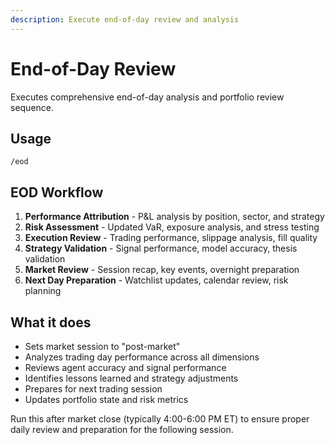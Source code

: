 ```yaml
---
description: Execute end-of-day review and analysis
---
```


# End-of-Day Review

Executes comprehensive end-of-day analysis and portfolio review sequence.

## Usage
```
/eod
```

## EOD Workflow
1. **Performance Attribution** - P&L analysis by position, sector, and strategy
2. **Risk Assessment** - Updated VaR, exposure analysis, and stress testing
3. **Execution Review** - Trading performance, slippage analysis, fill quality
4. **Strategy Validation** - Signal performance, model accuracy, thesis validation
5. **Market Review** - Session recap, key events, overnight preparation
6. **Next Day Preparation** - Watchlist updates, calendar review, risk planning

## What it does
- Sets market session to "post-market"
- Analyzes trading day performance across all dimensions
- Reviews agent accuracy and signal performance
- Identifies lessons learned and strategy adjustments
- Prepares for next trading session
- Updates portfolio state and risk metrics

Run this after market close (typically 4:00-6:00 PM ET) to ensure proper daily review and preparation for the following session.